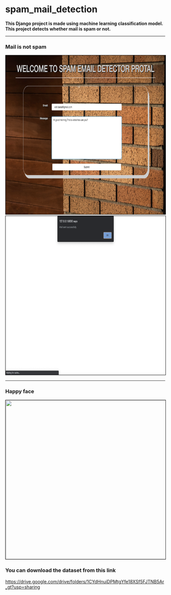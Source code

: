 # spam_mail_detection

<b>This Django project is made using machine learning classification model. This project detects whether mail is spam or not.</b>


---
### Mail is not spam
<p align="center">
<img src="img1.png" width="600" height="500" style="border: 1px solid black" />
<img src="img2.png" width="600" height="500" style="border: 1px solid black" />
</p>


***
### Happy face
<p align="center">
<img src="Happyface.png" width="600" height="500" style="border: 1px solid black" />
</p>

### You can download the dataset from this link
https://drive.google.com/drive/folders/1CYdHnuiDPMtgYfe18XSf5FJTNB5Ar_gt?usp=sharing
